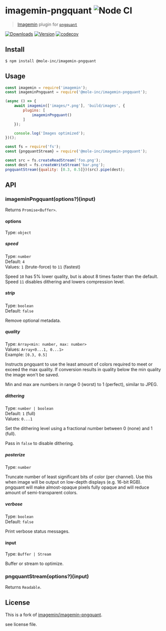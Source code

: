 # imagemin-pngquant ![Node CI](https://github.com/mole-inc/imagemin-pngquant/workflows/Node%20CI/badge.svg)

> [Imagemin](https://github.com/imagemin/imagemin) plugin for [`pngquant`](https://github.com/mole-inc/pngquant)

[![Downloads](https://badgen.net/npm/dm/@mole-inc/imagemin-pngquant)](https://www.npmjs.com/package/@mole-inc/imagemin-pngquant)
[![Version](https://badgen.net/npm/v/@mole-inc/imagemin-pngquant)](https://www.npmjs.com/package/@mole-inc/imagemin-pngquant)
[![codecov](https://codecov.io/gh/mole-inc/imagemin-pngquant/branch/master/graph/badge.svg)](https://codecov.io/gh/mole-inc/imagemin-pngquant)

## Install

```
$ npm install @mole-inc/imagemin-pngquant
```


## Usage

```js
const imagemin = require('imagemin');
const imageminPngquant = require('@mole-inc/imagemin-pngquant');

(async () => {
	await imagemin(['images/*.png'], 'build/images', {
		plugins: [
			imageminPngquant()
		]
	});

	console.log('Images optimized');
})();
```

```js
const fs = require('fs');
const {pngquantStream} = require('@mole-inc/imagemin-pngquant');

const src = fs.createReadStream('foo.png');
const dest = fs.createWriteStream('bar.png');
pngquantStream({quality: [0.3, 0.5]})(src).pipe(dest);
```


## API

### imageminPngquant(options?)(input)

Returns `Promise<Buffer>`.

#### options

Type: `object`

##### speed

Type: `number`<br>
Default: `4`<br>
Values: `1` (brute-force) to `11` (fastest)

Speed `10` has 5% lower quality, but is about 8 times faster than the default. Speed `11` disables dithering and lowers compression level.

##### strip

Type: `boolean`<br>
Default: `false`

Remove optional metadata.

##### quality

Type: `Array<min: number, max: number>`<br>
Values: `Array<0...1, 0...1>`<br>
Example: `[0.3, 0.5]`

Instructs pngquant to use the least amount of colors required to meet or exceed
the max quality. If conversion results in quality below the min quality the
image won't be saved.

Min and max are numbers in range 0 (worst) to 1 (perfect), similar to JPEG.

##### dithering

Type: `number | boolean`<br>
Default: `1` (full)<br>
Values: `0...1`

Set the dithering level using a fractional number between 0 (none) and 1 (full).

Pass in `false` to disable dithering.

##### posterize

Type: `number`

Truncate number of least significant bits of color (per channel). Use this when image will be output on low-depth displays (e.g. 16-bit RGB). pngquant will make almost-opaque pixels fully opaque and will reduce amount of semi-transparent colors.

##### verbose

Type: `boolean`<br>
Default: `false`

Print verbose status messages.

#### input

Type: `Buffer | Stream`

Buffer or stream to optimize.

### pngquantStream(options?)(input)

Returns `Readable`.

## License

This is a fork of [imagemin/imagemin-pngquant](https://github.com/imagemin/imagemin-pngquant).

see license file.
